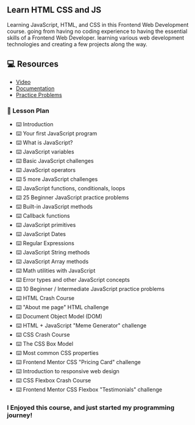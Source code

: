 ## Learn HTML CSS and JS

Learning JavaScript, HTML, and CSS in this Frontend Web Development course. going from having no coding experience to having the essential skills of a Frontend Web Developer. learning various web development technologies and creating a few projects along the way. 

## 💻 Resources
- [Video](https://www.youtube.com/watch?v=zJSY8tbf_ys&t=2109s)
- [Documentation](https://developer.mozilla.org/en-US/docs/Web)
- [Practice Problems](https://www.codewars.com)

### 📖 Lesson Plan
- ⌨️ Introduction
- ⌨️ Your first JavaScript program
- ⌨️ What is JavaScript? 
- ⌨️ JavaScript variables
- ⌨️ Basic JavaScript challenges
- ⌨️ JavaScript operators
- ⌨️ 5 more JavaScript challenges
- ⌨️ JavaScript functions, conditionals, loops
- ⌨️ 25 Beginner JavaScript practice problems
- ⌨️ Built-in JavaScript methods
- ⌨️ Callback functions
- ⌨️ JavaScript primitives
- ⌨️ JavaScript Dates
- ⌨️ Regular Expressions
- ⌨️ JavaScript String methods
- ⌨️ JavaScript Array methods
- ⌨️ Math utilities with JavaScript
- ⌨️ Error types and other JavaScript concepts
- ⌨️ 10 Beginner / Intermediate JavaScript practice problems
- ⌨️ HTML Crash Course
- ⌨️ "About me page" HTML challenge
- ⌨️ Document Object Model (DOM)
- ⌨️ HTML + JavaScript "Meme Generator" challenge
- ⌨️ CSS Crash Course
- ⌨️ The CSS Box Model
- ⌨️ Most common CSS properties
- ⌨️ Frontend Mentor CSS "Pricing Card" challenge
- ⌨️ Introduction to responsive web design
- ⌨️ CSS Flexbox Crash Course
- ⌨️ Frontend Mentor CSS Flexbox "Testimonials" challenge

### I Enjoyed this course, and just started my programming journey!
